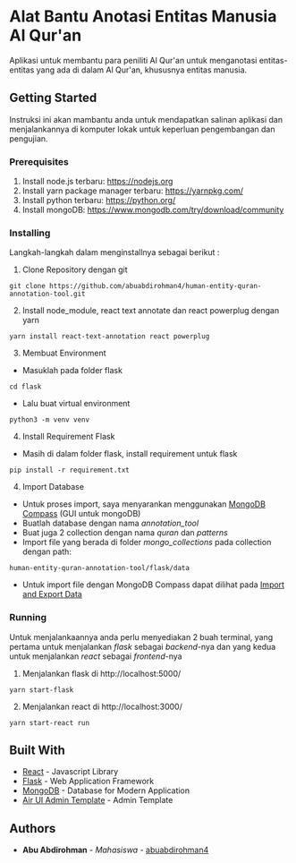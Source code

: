 # Alat Bantu Anotasi Entitas Manusia Al Qur'an

Aplikasi untuk membantu para peniliti Al Qur'an untuk menganotasi entitas-entitas yang ada di dalam Al Qur'an, khususnya entitas manusia.

## Getting Started

Instruksi ini akan mambantu anda untuk mendapatkan salinan aplikasi dan menjalankannya di komputer lokak untuk keperluan pengembangan dan pengujian.

### Prerequisites

1. Install node.js terbaru: https://nodejs.org
2. Install yarn package manager terbaru: https://yarnpkg.com/
3. Install python terbaru: https://python.org/
4. Install mongoDB: https://www.mongodb.com/try/download/community

### Installing

Langkah-langkah dalam menginstallnya sebagai berikut :

1. Clone Repository dengan git

```
git clone https://github.com/abuabdirohman4/human-entity-quran-annotation-tool.git
```
2. Install node_module, react text annotate dan react powerplug dengan yarn
```
yarn install react-text-annotation react powerplug
```
3. Membuat Environment
* Masuklah pada folder flask
```
cd flask
```
* Lalu buat virtual environment
```
python3 -m venv venv
```
4. Install Requirement Flask
* Masih di dalam folder flask, install requirement untuk flask
```
pip install -r requirement.txt
```
4. Import Database
* Untuk proses import, saya menyarankan menggunakan [MongoDB Compass](https://www.mongodb.com/products/compass) (GUI untuk mongoDB)
* Buatlah database dengan nama _annotation_tool_
* Buat juga 2 collection dengan nama _quran_ dan _patterns_
* Import file yang berada di folder _mongo_collections_ pada collection dengan path:
```
human-entity-quran-annotation-tool/flask/data
```
* Untuk import file dengan MongoDB Compass dapat dilihat pada [Import and Export Data](https://docs.mongodb.com/compass/master/import-export/#import-data-into-a-collection)

### Running

Untuk menjalankaannya anda perlu menyediakan 2 buah terminal, yang pertama untuk menjalankan _flask_ sebagai _backend_-nya dan yang kedua untuk menjalankan _react_ sebagai _frontend_-nya 

1. Menjalankan flask di http://localhost:5000/
```
yarn start-flask
```
2. Menjalankan react di http://localhost:3000/
```
yarn start-react run
```

## Built With

* [React](https://reactjs.org/) - Javascript Library
* [Flask](https://flask.palletsprojects.com/en/1.1.x/) - Web Application Framework
* [MongoDB](https://www.mongodb.com/) - Database for Modern Application
* [Air UI Admin Template](https://docs.airuitemplate.com/) - Admin Template

## Authors

* **Abu Abdirohman** - *Mahasiswa* - [abuabdirohman4](https://github.com/abuabdirohman4)